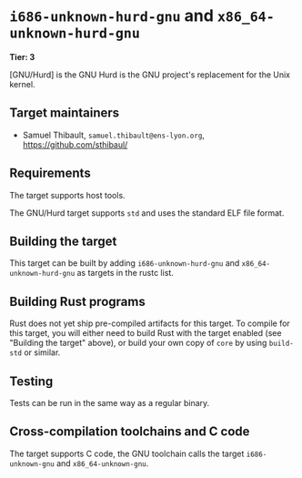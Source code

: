 # `i686-unknown-hurd-gnu` and `x86_64-unknown-hurd-gnu`

**Tier: 3**

[GNU/Hurd] is the GNU Hurd is the GNU project's replacement for the Unix kernel.

## Target maintainers

- Samuel Thibault, `samuel.thibault@ens-lyon.org`, https://github.com/sthibaul/

## Requirements

The target supports host tools.

The GNU/Hurd target supports `std` and uses the standard ELF file format.

## Building the target

This target can be built by adding `i686-unknown-hurd-gnu` and
`x86_64-unknown-hurd-gnu` as targets in the rustc list.

## Building Rust programs

Rust does not yet ship pre-compiled artifacts for this target. To compile for
this target, you will either need to build Rust with the target enabled (see
"Building the target" above), or build your own copy of `core` by using
`build-std` or similar.

## Testing

Tests can be run in the same way as a regular binary.

## Cross-compilation toolchains and C code

The target supports C code, the GNU toolchain calls the target
`i686-unknown-gnu` and `x86_64-unknown-gnu`.
